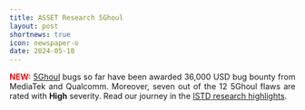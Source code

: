 ```yaml
---
title: ASSET Research 5Ghoul
layout: post
shortnews: true
icon: newspaper-o
date: 2024-05-10
---
```

<p style="text-align:justify">
<font color="red"><b>NEW:</b></font>
<a href="https://www.5ghoul.com">5Ghoul</a> bugs so far have been awarded 36,000 USD bug bounty 
from MediaTek and Qualcomm. Moreover, seven out of the 12 5Ghoul flaws are rated with <b>High</b> 
severity. Read our journey in the <a href="https://istd.sutd.edu.sg/research/highlights/when-only-a-ghost-ghoul-could-freeze-5g-connection-and-that-too-over-the-air/">ISTD research highlights</a>. 
</p>


